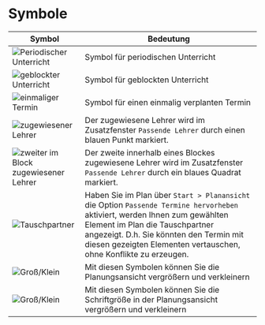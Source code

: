# Symbole

| Symbol | Bedeutung |
|----|----|
|![Periodischer Unterricht](/assets/images/allgemein/symbol1.png)| Symbol für periodischen Unterricht|
|![geblockter Unterricht](/assets/images/allgemein/symbol2.png)| Symbol für geblockten Unterricht|
|![einmaliger Termin](/assets/images/allgemein/symbol3.png)| Symbol für einen einmalig verplanten Termin|
|![zugewiesener Lehrer](/assets/images/allgemein/symbol4.png)| Der zugewiesene Lehrer wird im Zusatzfenster `Passende Lehrer` durch einen blauen Punkt markiert.|
|![zweiter im Block zugewiesener Lehrer](/assets/images/allgemein/symbol5.png) | Der zweite innerhalb eines Blockes zugewiesene Lehrer wird im Zusatzfenster `Passende Lehrer` durch ein blaues Quadrat markiert.|
|![Tauschpartner](/assets/images/allgemein/symbol6.png)| Haben Sie im Plan über `Start > Planansicht` die Option `Passende Termine hervorheben` aktiviert, werden Ihnen zum gewählten Element im Plan die Tauschpartner angezeigt. D.h. Sie könnten den Termin mit diesen gezeigten Elementen vertauschen, ohne Konflikte zu erzeugen.
|![Groß/Klein](/assets/images/allgemein/symbol7.png)| Mit diesen Symbolen können Sie die Planungsansicht vergrößern und verkleinern|
|![Groß/Klein](/assets/images/allgemein/symbol8.png)| Mit diesen Symbolen können Sie die Schriftgröße in der Planungsansicht vergrößern und verkleinern|
